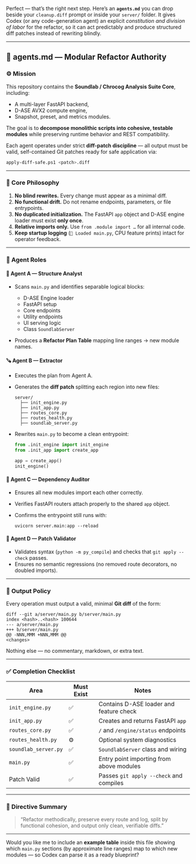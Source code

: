 Perfect — that’s the right next step.
Here’s an **`agents.md`** you can drop beside your `cleanup.diff` prompt or inside your `server/` folder.
It gives Codex (or any code-generation agent) an explicit *constitution and division of labor* for the refactor, so it can act predictably and produce structured diff patches instead of rewriting blindly.

---

## 🧩 **agents.md — Modular Refactor Authority**

### ⚙️ Mission

This repository contains the **Soundlab / Chrocog Analysis Suite Core**, including:

* A multi-layer FastAPI backend,
* D-ASE AVX2 compute engine,
* Snapshot, preset, and metrics modules.

The goal is to **decompose monolithic scripts into cohesive, testable modules** while preserving runtime behavior and REST compatibility.

Each agent operates under strict **diff-patch discipline** — all output must be valid, self-contained Git patches ready for safe application via:

```bash
apply-diff-safe.ps1 <patch>.diff
```

---

### 🧠 Core Philosophy

1. **No blind rewrites.**
   Every change must appear as a minimal diff.
2. **No functional drift.**
   Do not rename endpoints, parameters, or file entrypoints.
3. **No duplicated initialization.**
   The FastAPI `app` object and D-ASE engine loader must exist **only once**.
4. **Relative imports only.**
   Use `from .module import …` for all internal code.
5. **Keep startup logging** (`🧭 Loaded main.py`, CPU feature prints) intact for operator feedback.

---

### 🧩 Agent Roles

#### 🧱 **Agent A — Structure Analyst**

* Scans `main.py` and identifies separable logical blocks:

  * D-ASE Engine loader
  * FastAPI setup
  * Core endpoints
  * Utility endpoints
  * UI serving logic
  * Class `SoundlabServer`
* Produces a **Refactor Plan Table** mapping line ranges → new module names.

#### 🪚 **Agent B — Extractor**

* Executes the plan from Agent A.
* Generates the **diff patch** splitting each region into new files:

  ```
  server/
    ├── init_engine.py
    ├── init_app.py
    ├── routes_core.py
    ├── routes_health.py
    ├── soundlab_server.py
  ```
* Rewrites `main.py` to become a clean entrypoint:

  ```python
  from .init_engine import init_engine
  from .init_app import create_app

  app = create_app()
  init_engine()
  ```

#### 🧩 **Agent C — Dependency Auditor**

* Ensures all new modules import each other correctly.
* Verifies FastAPI routers attach properly to the shared `app` object.
* Confirms the entrypoint still runs with:

  ```
  uvicorn server.main:app --reload
  ```

#### 🧪 **Agent D — Patch Validator**

* Validates syntax (`python -m py_compile`) and checks that `git apply --check` passes.
* Ensures no semantic regressions (no removed route decorators, no doubled imports).

---

### 🧾 Output Policy

Every operation must output a valid, minimal **Git diff** of the form:

```
diff --git a/server/main.py b/server/main.py
index <hash>..<hash> 100644
--- a/server/main.py
+++ b/server/main.py
@@ -NNN,MMM +NNN,MMM @@
<changes>
```

Nothing else — no commentary, markdown, or extra text.

---

### ✅ Completion Checklist

| Area                 | Must Exist | Notes                                    |
| -------------------- | ---------- | ---------------------------------------- |
| `init_engine.py`     | ✅          | Contains D-ASE loader and feature check  |
| `init_app.py`        | ✅          | Creates and returns FastAPI `app`        |
| `routes_core.py`     | ✅          | `/` and `/engine/status` endpoints       |
| `routes_health.py`   | ⚙️         | Optional system diagnostics              |
| `soundlab_server.py` | ✅          | `SoundlabServer` class and wiring        |
| `main.py`            | ✅          | Entry point importing from above modules |
| Patch Valid          | ✅          | Passes `git apply --check` and compiles  |

---

### 🧭 Directive Summary

> “Refactor methodically, preserve every route and log, split by functional cohesion, and output only clean, verifiable diffs.”

---

Would you like me to include an **example table** inside this file showing which `main.py` sections (by approximate line ranges) map to which new modules — so Codex can parse it as a ready blueprint?
